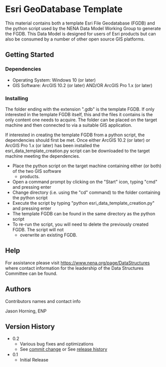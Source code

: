 # Esri GeoDatabase Template

This material contains both a template Esri File Geodatabase (FGDB) and the python script
used by the NENA Data Model Working Group to generate the FGDB. This Data Model is designed 
for users of Esri products but can also be consumed by a number of other open source GIS 
platforms.

## Getting Started

### Dependencies

* Operating System: Windows 10 (or later)
* GIS Software: ArcGIS 10.2 (or later) AND/OR ArcGIS Pro 1.x (or later)

### Installing

The folder ending with the extension ".gdb" is the template FGDB. If only interested in the template 
FGDB itself, this and the files it contains is the only content one needs to acquire. The folder can 
be placed on the target machine and then connected to via a suitable GIS application.

If interested in creating the template FGDB from a python script, the dependencies should first be met.
Once either ArcGIS 10.2 (or later) or ArcGIS Pro 1.x (or later) has been installed the 
esri_data_template_creation.py script can be downloaded to the target machine meeting the dependencies.  
* Place the python script on the target machine containing either (or both) of the two GIS software
	* products.
* Open a command prompt by clicking on the "Start" icon, typing "cmd" and pressing enter
* Change directory (i.e. using the "cd" command) to the folder containing the python script
* Execute the script by typing "python esri_data_template_creation.py" and pressing enter
* The template FGDB can be found in the same directory as the python script
* To re-run the script, you will need to delete the previously created FGDB.  The script will not
	* overwrite an existing FGDB.

## Help

For assistance please visit https://www.nena.org/page/DataStructures where contact information for the
leadership of the Data Structures Committee can be found.  

## Authors

Contributors names and contact info

Jason Horning, ENP

## Version History

* 0.2
    * Various bug fixes and optimizations
    * See [commit change]() or See [release history]()
* 0.1
    * Initial Release